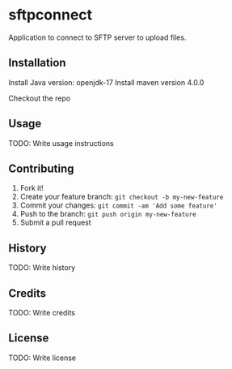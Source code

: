 # sftpconnect

Application to connect to SFTP server to upload files.

## Installation

Install Java version: openjdk-17
Install maven version 4.0.0

Checkout the repo

## Usage

TODO: Write usage instructions

## Contributing

1. Fork it!
2. Create your feature branch: `git checkout -b my-new-feature`
3. Commit your changes: `git commit -am 'Add some feature'`
4. Push to the branch: `git push origin my-new-feature`
5. Submit a pull request

## History

TODO: Write history

## Credits

TODO: Write credits

## License

TODO: Write license
